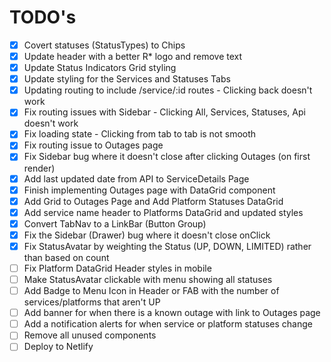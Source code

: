 # TODO's
- [x] Covert statuses (StatusTypes) to Chips
- [x] Update header with a better R* logo and remove text
- [x] Update Status Indicators Grid styling
- [x] Update styling for the Services and Statuses Tabs
- [x] Updating routing to include /service/:id routes  - Clicking back doesn't work
- [x] Fix routing issues with Sidebar - Clicking All, Services, Statuses, Api doesn't work 
- [x] Fix loading state - Clicking from tab to tab is not smooth
- [x] Fix routing issue to Outages page
- [x] Fix Sidebar bug where it doesn't close after clicking Outages (on first render)
- [x] Add last updated date from API to ServiceDetails Page
- [x] Finish implementing Outages page with DataGrid component
- [x] Add Grid to Outages Page and Add Platform Statuses DataGrid
- [x] Add service name header to Platforms DataGrid and updated styles
- [x] Convert TabNav to a LinkBar (Button Group) 
- [x] Fix the Sidebar (Drawer) bug where it doesn't close onClick
- [x] Fix StatusAvatar by weighting the Status (UP, DOWN, LIMITED) rather than based on count
- [ ] Fix Platform DataGrid Header styles in mobile
- [ ] Make StatusAvatar clickable with menu showing all statuses
- [ ] Add Badge to Menu Icon in Header or FAB with the number of services/platforms that aren't UP
- [ ] Add banner for when there is a known outage with link to Outages page
- [ ] Add a notification alerts for when service or platform statuses change
- [ ] Remove all unused components
- [ ] Deploy to Netlify